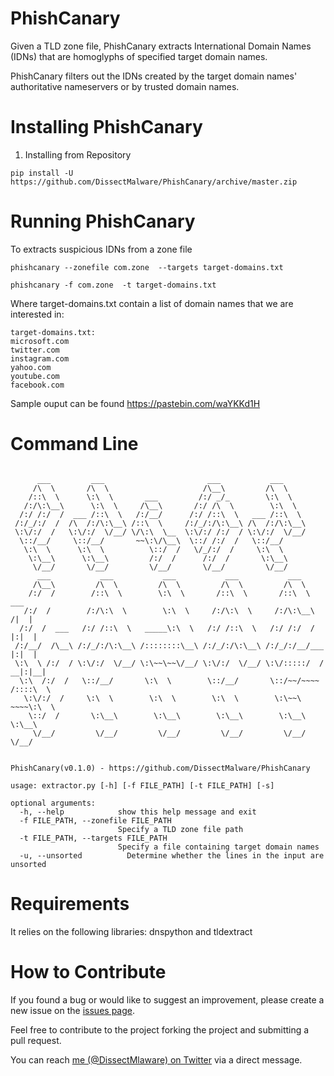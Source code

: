# PhishCanary
Given a TLD zone file, PhishCanary extracts International Domain Names (IDNs) that are homoglyphs of specified target domain names.

PhishCanary filters out the IDNs created by the target domain names' authoritative nameservers or by trusted domain names.


# Installing PhishCanary

1. Installing from Repository

```
pip install -U https://github.com/DissectMalware/PhishCanary/archive/master.zip
```

# Running PhishCanary
To extracts suspicious IDNs from a zone file

```
phishcanary --zonefile com.zone  --targets target-domains.txt

phishcanary -f com.zone  -t target-domains.txt
```

Where target-domains.txt contain a list of domain names that we are interested in:

```
target-domains.txt:
microsoft.com
twitter.com
instagram.com
yahoo.com
youtube.com
facebook.com
```

Sample ouput can be found https://pastebin.com/waYKKd1H


# Command Line

```

      ___         ___                       ___           ___
     /\  \       /\  \                     /\__\         /\  \
    /::\  \      \:\  \       ___         /:/ _/_        \:\  \
   /:/\:\__\      \:\  \     /\__\       /:/ /\  \        \:\  \
  /:/ /:/  /  ___ /::\  \   /:/__/      /:/ /::\  \   ___ /::\  \
 /:/_/:/  /  /\  /:/\:\__\ /::\  \     /:/_/:/\:\__\ /\  /:/\:\__\
 \:\/:/  /   \:\/:/  \/__/ \/\:\  \__  \:\/:/ /:/  / \:\/:/  \/__/
  \::/__/     \::/__/       ~~\:\/\__\  \::/ /:/  /   \::/__/
   \:\  \      \:\  \          \::/  /   \/_/:/  /     \:\  \
    \:\__\      \:\__\         /:/  /      /:/  /       \:\__\
     \/__/       \/__/         \/__/       \/__/         \/__/
      ___           ___           ___           ___           ___
     /\__\         /\  \         /\  \         /\  \         /\  \
    /:/  /        /::\  \        \:\  \       /::\  \       /::\  \         ___
   /:/  /        /:/\:\  \        \:\  \     /:/\:\  \     /:/\:\__\       /|  |
  /:/  /  ___   /:/ /::\  \   _____\:\  \   /:/ /::\  \   /:/ /:/  /      |:|  |
 /:/__/  /\__\ /:/_/:/\:\__\ /::::::::\__\ /:/_/:/\:\__\ /:/_/:/__/___    |:|  |
 \:\  \ /:/  / \:\/:/  \/__/ \:\~~\~~\/__/ \:\/:/  \/__/ \:\/:::::/  /  __|:|__|
  \:\  /:/  /   \::/__/       \:\  \        \::/__/       \::/~~/~~~~  /::::\  \
   \:\/:/  /     \:\  \        \:\  \        \:\  \        \:\~~\      ~~~~\:\  \
    \::/  /       \:\__\        \:\__\        \:\__\        \:\__\          \:\__\
     \/__/         \/__/         \/__/         \/__/         \/__/           \/__/


PhishCanary(v0.1.0) - https://github.com/DissectMalware/PhishCanary

usage: extractor.py [-h] [-f FILE_PATH] [-t FILE_PATH] [-s]

optional arguments:
  -h, --help            show this help message and exit
  -f FILE_PATH, --zonefile FILE_PATH
                        Specify a TLD zone file path
  -t FILE_PATH, --targets FILE_PATH
                        Specify a file containing target domain names
  -u, --unsorted          Determine whether the lines in the input are unsorted

```

# Requirements

It relies on the following libraries: dnspython and tldextract


# How to Contribute
If you found a bug or would like to suggest an improvement, please create a new issue on the [issues page](https://github.com/DissectMalware/PhishCanary/issues).

Feel free to contribute to the project forking the project and submitting a pull request.

You can reach [me (@DissectMlaware) on Twitter](https://twitter.com/DissectMalware) via a direct message.

